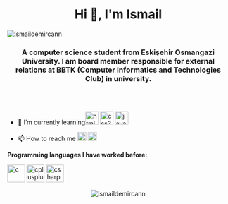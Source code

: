 <h1 align="center">Hi 👋, I'm Ismail</h1>
<p align="left"> <img src="https://komarev.com/ghpvc/?username=ismaildemircann" alt="ismaildemircann" /> </p>

<h3 align="center">A computer science student from Eskişehir Osmangazi University. I am board member responsible for external relations at BBTK (Computer Informatics and Technologies Club) in university.</h3>
<br><br>

- 🌱 I’m currently learning<img src="https://devicons.github.io/devicon/devicon.git/icons/html5/html5-original-wordmark.svg" alt="html5" width="30" height="30"/> <img src="https://devicons.github.io/devicon/devicon.git/icons/css3/css3-original-wordmark.svg" alt="css3" width="30" height="30"/> <img src="https://devicons.github.io/devicon/devicon.git/icons/javascript/javascript-original.svg" alt="javascript" width="30" height="30"/></p>

- 📫 How to reach me <a href="mailto:ismaildemircann98@gmail.com" img src="https://www.freepnglogos.com/uploads/logo-gmail-png/logo-gmail-png-gmail-icon-download-png-and-vector-1.png" alt="gmail" height="20" width="20" /></a> <a href="https://linkedin.com/in/ismaildemircan" target="blank"><img src="https://cdn.jsdelivr.net/npm/simple-icons@3.0.1/icons/linkedin.svg" alt="ismaildemircan" height="20" width="20" /></a> <a href="https://instagram.com/ismaildemircann" target="blank"><img src="https://cdn.jsdelivr.net/npm/simple-icons@3.0.1/icons/instagram.svg" alt="ismaildemircann" height="20" width="20" /></a>


<p><strong>Programming languages I have worked before:</strong></p>
<p align="left"><img src="https://devicons.github.io/devicon/devicon.git/icons/c/c-original.svg" alt="c" width="40" height="40"/> <img src="https://devicons.github.io/devicon/devicon.git/icons/cplusplus/cplusplus-original.svg" alt="cplusplus" width="40" height="40"/> <img src="https://devicons.github.io/devicon/devicon.git/icons/csharp/csharp-original.svg" alt="csharp" width="40" height="40"/>
  
  
  
<p align="center"> <img src="https://github-readme-stats.vercel.app/api?username=ismaildemircann&show_icons=true" alt="ismaildemircann" /></p>





